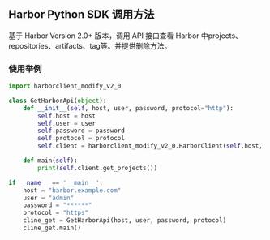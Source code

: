 ## Harbor Python SDK 调用方法

基于 Harbor Version 2.0+ 版本，调用 API 接口查看 Harbor 中projects、repositories、artifacts、tag等。并提供删除方法。

### 使用举例

```python
import harborclient_modify_v2_0

class GetHarborApi(object):
    def __init__(self, host, user, password, protocol="http"):
        self.host = host
        self.user = user
        self.password = password
        self.protocol = protocol
        self.client = harborclient_modify_v2_0.HarborClient(self.host, self.user, self.password, self.protocol)

    def main(self):
        print(self.client.get_projects())

if __name__ == '__main__':
    host = "harbor.example.com"
    user = "admin"
    password = "******"
    protocol = "https"
    cline_get = GetHarborApi(host, user, password, protocol)
    cline_get.main()
```
